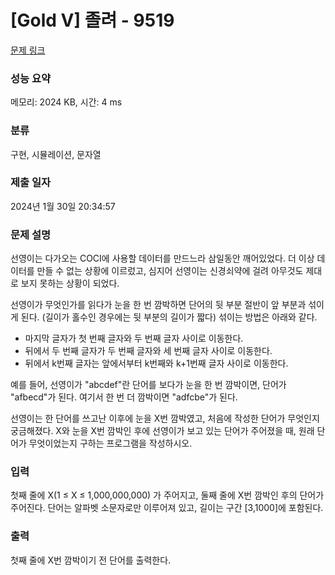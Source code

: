 # [Gold V] 졸려 - 9519 

[문제 링크](https://www.acmicpc.net/problem/9519) 

### 성능 요약

메모리: 2024 KB, 시간: 4 ms

### 분류

구현, 시뮬레이션, 문자열

### 제출 일자

2024년 1월 30일 20:34:57

### 문제 설명

<p>선영이는 다가오는 COCI에 사용할 데이터를 만드느라 삼일동안 깨어있었다. 더 이상 데이터를 만들 수 없는 상황에 이르렀고, 심지어 선영이는 신경쇠약에 걸려 아무것도 제대로 보지 못하는 상황이 되었다.</p>

<p>선영이가 무엇인가를 읽다가 눈을 한 번 깜박하면 단어의 뒷 부분 절반이 앞 부분과 섞이게 된다. (길이가 홀수인 경우에는 뒷 부분의 길이가 짧다) 섞이는 방법은 아래와 같다.</p>

<ul>
	<li>마지막 글자가 첫 번째 글자와 두 번째 글자 사이로 이동한다.</li>
	<li>뒤에서 두 번째 글자가 두 번째 글자와 세 번째 글자 사이로 이동한다.</li>
	<li>뒤에서 k번째 글자는 앞에서부터 k번째와 k+1번째 글자 사이로 이동한다.</li>
</ul>

<p>예를 들어, 선영이가 "abcdef"란 단어를 보다가 눈을 한 번 깜박이면, 단어가 "afbecd"가 된다. 여기서 한 번 더 깜박이면 "adfcbe"가 된다.</p>

<p>선영이는 한 단어를 쓰고난 이후에 눈을 X번 깜박였고, 처음에 작성한 단어가 무엇인지 궁금해졌다. X와 눈을 X번 깜박인 후에 선영이가 보고 있는 단어가 주어졌을 때, 원래 단어가 무엇이었는지 구하는 프로그램을 작성하시오.</p>

### 입력 

 <p>첫째 줄에 X(1 ≤ X ≤ 1,000,000,000) 가 주어지고, 둘째 줄에 X번 깜박인 후의 단어가 주어진다. 단어는 알파벳 소문자로만 이루어져 있고, 길이는 구간 [3,1000]에 포함된다.</p>

### 출력 

 <p>첫째 줄에 X번 깜박이기 전 단어를 출력한다.</p>

